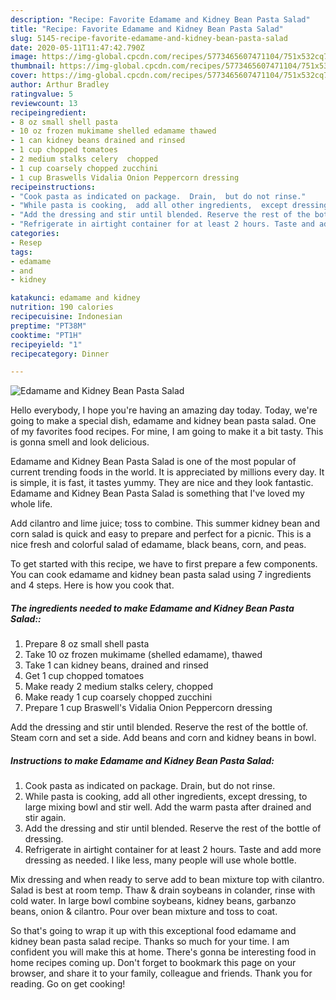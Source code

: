 ```yaml
---
description: "Recipe: Favorite Edamame and Kidney Bean Pasta Salad"
title: "Recipe: Favorite Edamame and Kidney Bean Pasta Salad"
slug: 5145-recipe-favorite-edamame-and-kidney-bean-pasta-salad
date: 2020-05-11T11:47:42.790Z
image: https://img-global.cpcdn.com/recipes/5773465607471104/751x532cq70/edamame-and-kidney-bean-pasta-salad-recipe-main-photo.jpg
thumbnail: https://img-global.cpcdn.com/recipes/5773465607471104/751x532cq70/edamame-and-kidney-bean-pasta-salad-recipe-main-photo.jpg
cover: https://img-global.cpcdn.com/recipes/5773465607471104/751x532cq70/edamame-and-kidney-bean-pasta-salad-recipe-main-photo.jpg
author: Arthur Bradley
ratingvalue: 5
reviewcount: 13
recipeingredient:
- 8 oz small shell pasta
- 10 oz frozen mukimame shelled edamame thawed
- 1 can kidney beans drained and rinsed
- 1 cup chopped tomatoes
- 2 medium stalks celery  chopped
- 1 cup coarsely chopped zucchini
- 1 cup Braswells Vidalia Onion Peppercorn dressing
recipeinstructions:
- "Cook pasta as indicated on package.  Drain,  but do not rinse."
- "While pasta is cooking,  add all other ingredients,  except dressing, to large mixing bowl and stir well. Add the warm pasta after drained and stir again."
- "Add the dressing and stir until blended. Reserve the rest of the bottle of dressing."
- "Refrigerate in airtight container for at least 2 hours. Taste and add more dressing as needed. I like less,  many people will use whole bottle."
categories:
- Resep
tags:
- edamame
- and
- kidney

katakunci: edamame and kidney
nutrition: 190 calories
recipecuisine: Indonesian
preptime: "PT38M"
cooktime: "PT1H"
recipeyield: "1"
recipecategory: Dinner

---
```



![Edamame and Kidney Bean Pasta Salad](https://img-global.cpcdn.com/recipes/5773465607471104/751x532cq70/edamame-and-kidney-bean-pasta-salad-recipe-main-photo.jpg)

Hello everybody, I hope you're having an amazing day today. Today, we're going to make a special dish, edamame and kidney bean pasta salad. One of my favorites food recipes. For mine, I am going to make it a bit tasty. This is gonna smell and look delicious.

Edamame and Kidney Bean Pasta Salad is one of the most popular of current trending foods in the world. It is appreciated by millions every day. It is simple, it is fast, it tastes yummy. They are nice and they look fantastic. Edamame and Kidney Bean Pasta Salad is something that I've loved my whole life.

Add cilantro and lime juice; toss to combine. This summer kidney bean and corn salad is quick and easy to prepare and perfect for a picnic. This is a nice fresh and colorful salad of edamame, black beans, corn, and peas.


To get started with this recipe, we have to first prepare a few components. You can cook edamame and kidney bean pasta salad using 7 ingredients and 4 steps. Here is how you cook that.

##### The ingredients needed to make Edamame and Kidney Bean Pasta Salad::

1. Prepare 8 oz small shell pasta
1. Take 10 oz frozen mukimame (shelled edamame), thawed
1. Take 1 can kidney beans, drained and rinsed
1. Get 1 cup chopped tomatoes
1. Make ready 2 medium stalks celery,  chopped
1. Make ready 1 cup coarsely chopped zucchini
1. Prepare 1 cup Braswell&#39;s Vidalia Onion Peppercorn dressing


Add the dressing and stir until blended. Reserve the rest of the bottle of. Steam corn and set a side. Add beans and corn and kidney beans in bowl. 

##### Instructions to make Edamame and Kidney Bean Pasta Salad:

1. Cook pasta as indicated on package.  Drain,  but do not rinse.
1. While pasta is cooking,  add all other ingredients,  except dressing, to large mixing bowl and stir well. Add the warm pasta after drained and stir again.
1. Add the dressing and stir until blended. Reserve the rest of the bottle of dressing.
1. Refrigerate in airtight container for at least 2 hours. Taste and add more dressing as needed. I like less,  many people will use whole bottle.


Mix dressing and when ready to serve add to bean mixture top with cilantro. Salad is best at room temp. Thaw &amp; drain soybeans in colander, rinse with cold water. In large bowl combine soybeans, kidney beans, garbanzo beans, onion &amp; cilantro. Pour over bean mixture and toss to coat. 

So that's going to wrap it up with this exceptional food edamame and kidney bean pasta salad recipe. Thanks so much for your time. I am confident you will make this at home. There's gonna be interesting food in home recipes coming up. Don't forget to bookmark this page on your browser, and share it to your family, colleague and friends. Thank you for reading. Go on get cooking!
